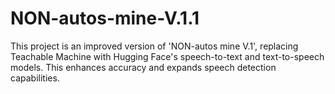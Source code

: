 # NON-autos-mine-V.1.1
This project is an improved version of 'NON-autos mine V.1', replacing Teachable Machine with Hugging Face's speech-to-text and text-to-speech models. This enhances accuracy and expands speech detection capabilities.
